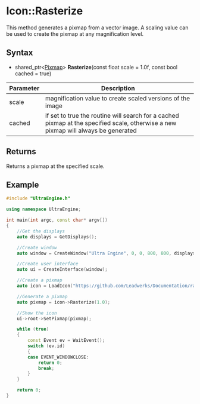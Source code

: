 # Icon::Rasterize

This method generates a pixmap from a vector image. A scaling value can be used to create the pixmap at any magnification level.

## Syntax

- shared_ptr<[Pixmap](Pixmap.md)\> **Rasterize**(const float scale = 1.0f, const bool cached = true)

| Parameter | Description |
| --- | --- |
| scale | magnification value to create scaled versions of the image |
| cached | if set to true the routine will search for a cached pixmap at the specified scale, otherwise a new pixmap will always be generated |

## Returns

Returns a pixmap at the specified scale.

## Example

```c++
#include "UltraEngine.h"

using namespace UltraEngine;

int main(int argc, const char* argv[])
{
    //Get the displays
    auto displays = GetDisplays();

    //Create window
    auto window = CreateWindow("Ultra Engine", 0, 0, 800, 800, displays[0]);

    //Create user interface
    auto ui = CreateInterface(window);

    //Create a pixmap
    auto icon = LoadIcon("https://github.com/Leadwerks/Documentation/raw/master/Assets/Materials/Logos/23.svg");

    //Generate a pixmap
    auto pixmap = icon->Rasterize(1.0);

    //Show the icon
    ui->root->SetPixmap(pixmap);

    while (true)
    {
        const Event ev = WaitEvent();
        switch (ev.id)
        {
        case EVENT_WINDOWCLOSE:
            return 0;
            break;
        }
    }

    return 0;
}
```
